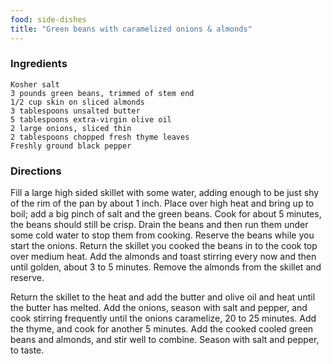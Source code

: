 ```yaml
---
food: side-dishes
title: "Green beans with caramelized onions & almonds"
---
```


### Ingredients

    Kosher salt
    3 pounds green beans, trimmed of stem end
    1/2 cup skin on sliced almonds
    3 tablespoons unsalted butter
    5 tablespoons extra-virgin olive oil
    2 large onions, sliced thin
    2 tablespoons chopped fresh thyme leaves
    Freshly ground black pepper

### Directions

Fill a large high sided skillet with some water, adding enough to be just shy of the rim of the pan by about 1 inch. Place over high heat and bring up to boil; add a big pinch of salt and the green beans. Cook for about 5 minutes, the beans should still be crisp. Drain the beans and then run them under some cold water to stop them from cooking. Reserve the beans while you start the onions. Return the skillet you cooked the beans in to the cook top over medium heat. Add the almonds and toast stirring every now and then until golden, about 3 to 5 minutes. Remove the almonds from the skillet and reserve.

Return the skillet to the heat and add the butter and olive oil and heat until the butter has melted. Add the onions, season with salt and pepper, and cook stirring frequently until the onions caramelize, 20 to 25 minutes. Add the thyme, and cook for another 5 minutes. Add the cooked cooled green beans and almonds, and stir well to combine. Season with salt and pepper, to taste.
